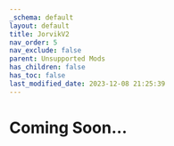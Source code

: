 ```yaml
---
_schema: default
layout: default
title: JorvikV2
nav_order: 5
nav_exclude: false
parent: Unsupported Mods
has_children: false
has_toc: false
last_modified_date: 2023-12-08 21:25:39
---
```

# **Coming Soon…**&nbsp;
